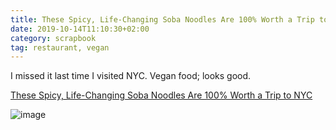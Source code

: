 ```yaml
---
title: These Spicy, Life-Changing Soba Noodles Are 100% Worth a Trip to NYC
date: 2019-10-14T11:10:30+02:00
category: scrapbook
tag: restaurant, vegan
---
```


I missed it last time I visited NYC. Vegan food; looks good.

[These Spicy, Life-Changing Soba Noodles Are 100% Worth a Trip to NYC](https://food52.com/blog/23358-soba-noodles-vegan-spicy-cocoron-nyc-absolute-best)

![image](https://images.food52.com/RNp_VHJp9Haxj9eG9TGhv7j31kY=/fit-in/1200x1200/381d9b81-4669-4b6d-a648-217165edf13f--pjimage_21-.jpg)